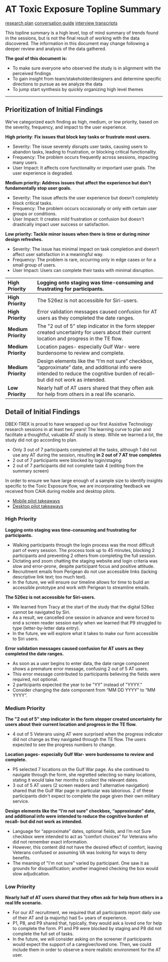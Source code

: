 # AT Toxic Exposure Topline Summary

[research plan](https://github.com/department-of-veterans-affairs/va.gov-team/blob/master/products/disability/526ez/research/2024-11-Toxic%20Exposure/AT-%20Research%20Plan.md) [conversation guide](https://github.com/department-of-veterans-affairs/va.gov-team/tree/master/products/disability/526ez/research/2024-11-Toxic%20Exposure#:~:text=..-,AT%2D%20Conversation%20Guide.md,-Update%20AT%2D%20Conversation) [interview transcripts](https://dvagov.sharepoint.com/sites/vaabdvro/Shared%20Documents/Forms/AllItems.aspx?FolderCTID=0x01200073ECFC0A16DB51439C06C6FDC0E92947&id=%2Fsites%2Fvaabdvro%2FShared%20Documents%2F0%20%2D%20Benefits%20Portfolio%20%2D%20General%2FResearch%20Recordings%20%2D%20Veteran%2DStaff%2DVSO%2F2024%2D11%20526%20Toxic%20Exposure%20Research%20Study&viewid=3fa7a9bb%2D3d4e%2D44c2%2Db93f%2D629268a08e72)

This topline summary is a high level, top of mind summary of trends found in the sessions, but is not the final result of working with the data discovered. The information in this document may change following a deeper review and analysis of the data gathered.

**The goal of this document is:**

- To make sure everyone who observed the study is in alignment with the perceived findings  
- To gain insight from team/stakeholder/designers and determine specific directions to pursue as we analyze the data  
- To jump start synthesis by quickly organizing high level themes

---

## Prioritization of Initial Findings

We’ve categorized each finding as high, medium, or low priority, based on the severity, frequency, and impact to the user experience. 

**High priority**: **Fix issues that block key tasks or frustrate most users.**

* Severity: The issue severely disrupts user tasks, causing users to abandon tasks, leading to frustration, or blocking critical functionality.  
* Frequency: The problem occurs frequently across sessions, impacting many users.  
* User Impact: It affects core functionality or important user goals. The user experience is degraded.


**Medium priority: Address issues that affect the experience but don't fundamentally stop user goals.**

* Severity: The issue affects the user experience but doesn’t completely block critical tasks.  
* Frequency: The problem occurs occasionally or only with certain user groups or conditions.  
* User Impact: It creates mild frustration or confusion but doesn't drastically impact user success or satisfaction.

**Low priority: Tackle minor issues when there is time or during minor design refreshes.**

* Severity: The issue has minimal impact on task completion and doesn’t affect user satisfaction in a meaningful way.  
* Frequency: The problem is rare, occurring only in edge cases or for a small group of users.  
* User Impact: Users can complete their tasks with minimal disruption.

| High Priority  | Logging onto staging was time-consuming and frustrating for participants. |
| :---- | :---- |
| **High Priority**  | The 526ez is not accessible for Siri-users.  |
| **High Priority** | Error validation messages caused confusion for AT users as they completed the date ranges. |
| **Medium Priority** | The "2 out of 5" step indicator in the form stepper created uncertainty for users about their current location and progress in the TE flow. |
| **Medium Priority** | Location pages- especially Gulf War- were burdensome to review and complete. |
| **Medium Priority** | Design elements like the “I’m not sure” checkbox, “approximate” date, and additional info were intended to reduce the cognitive burden of recall– but did not work as intended. |
| **Low Priority** | Nearly half of AT users shared that they often ask for help from others in a real life scenario. |

## Detail of Initial Findings

DBEX-TREX is proud to have wrapped up our first Assistive Technology research sessions in at least two years\! The learning curve to plan and facilitate a thoughtful, valuable AT study is steep. While we learned a lot, the study did not go according to plan. 

- Only 3 out of 7 participants completed all the tasks, although 1 did not use any AT during the session, resulting **in 2 out of 7 AT true completes**  
- 2 out of 7 participants were blocked by login/staging  
- 2 out of 7 participants did not complete task 4 (editing from the summary screen)


In order to ensure we have large enough of a sample size to identify insights specific to the Toxic Exposure flow, we are incorporating feedback we received from CAIA during mobile and desktop pilots. 

- [Mobile pilot takeaways](https://github.com/department-of-veterans-affairs/va.gov-team/issues/97151#issuecomment-2499099484)  
- [Desktop pilot takeaways](https://github.com/department-of-veterans-affairs/va.gov-team/issues/97152#issuecomment-2512263856) 

### High Priority

**Logging onto staging was time-consuming and frustrating for participants.**

- Walking participants through the login process was the most difficult part of every session. The process took up to 45 minutes, blocking 2 participants and preventing 2 others from completing the full session.  
- Dictating and zoom chatting the staging website and login criteria was slow and error-prone, despite participant focus and positive attitude.   
- Recruitment emails from Perigean do not use accessible links (lacking descriptive link text; too much text).  
- In the future, we will ensure our timeline allows for time to build an accessible prototype and work with Perigean to streamline emails. 

**The 526ez is not accessible for Siri-users.** 

- We learned from Tracy at the start of the study that the digital 526ez cannot be navigated by Siri.   
- As a result, we cancelled one session in advance and were forced to end a screen reader session early when we learned that P9 struggled to type (letter-by-letter data entry).   
- In the future, we will explore what it takes to make our form accessible to Siri users.

**Error validation messages caused confusion for AT users as they completed the date ranges.**

- As soon as a user begins to enter data, the date range component shows a premature error message, confusing 2 out of 5 AT users.  
- This error message contributed to participants believing the fields were required, not optional.  
- 2 participants expected the year to be "YY" instead of "YYYY."  
- Consider changing the date component from “MM DD YYYY” to “MM YYYY”.

### Medium Priority

**The "2 out of 5" step indicator in the form stepper created uncertainty for users about their current location and progress in the TE flow.**

- 4 out of 5 Veterans using AT were surprised when the progress indicator did not change as they navigated through the TE flow. The users expected to see the progress numbers to change.

**Location pages- especially Gulf War- were burdensome to review and complete.**

- P5 selected 7 locations on the Gulf War page. As she continued to navigate through the form, she regretted selecting so many locations, stating it would take her months to collect the relevant dates.  
- 3 out of 5 AT users (2 screen readers and 1 alternative navigation) shared that the Gulf War page in particular was laborious. 2 of these participants didn't expect to complete the page given their own military service.

**Design elements like the “I’m not sure” checkbox, “approximate” date, and additional info were intended to reduce the cognitive burden of recall– but did not work as intended.**

- Language for “approximate” dates, optional fields, and I’m not Sure checkbox were intended to act as “comfort choices” for Veterans who did not remember exact information.   
- However, this content did not have the desired effect of comfort, leaving Veterans confused or assuming VA was looking for ways to deny benefits.   
- The meaning of "I'm not sure" varied by participant. One saw it as  grounds for disqualification; another imagined checking the box would slow adjudication.

### Low Priority

**Nearly half of AT users shared that they often ask for help from others in a real life scenario.**

- For our AT recruitment, we required that all participants report daily use of their AT and (a majority) had 5+ years of experience.   
- P1, P8, and P9 shared that, typically, they would ask a loved one for help to complete the form. P1 and P9 were blocked by staging and P8 did not complete the full set of tasks.   
- In the future, we will consider asking on the screener if participants would expect the support of a caregiver/loved one. Then, we could include them in order to observe a more realistic environment for the AT user. 
